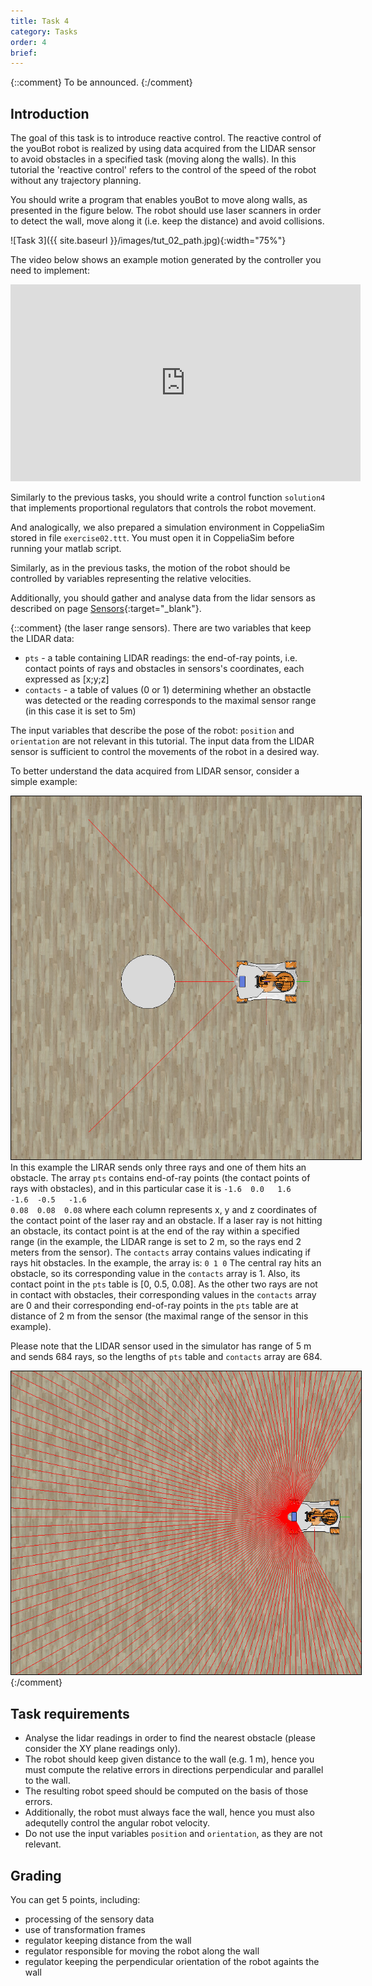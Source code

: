 ```yaml
---
title: Task 4
category: Tasks
order: 4
brief: 
---
```


{::comment}
To be announced.
{:/comment}

## Introduction

The goal of this task is to introduce reactive control.
The reactive control of the youBot robot is realized by using data acquired from the LIDAR sensor to avoid obstacles in a specified task (moving along the walls).
In this tutorial the 'reactive control' refers to the control of the speed of the robot without any trajectory planning.

You should write a program that enables youBot to move along walls, as presented in the figure below.
The robot should use laser scanners in order to detect the wall, move along it (i.e. keep the distance) and avoid collisions.

![Task 3]({{ site.baseurl }}/images/tut_02_path.jpg){:width="75%"}

The video below shows an example motion generated by the controller you need to implement:
<iframe width="560" height="315" src="https://www.youtube.com/embed/BgH8s60vglg" frameborder="0" allowfullscreen></iframe>

Similarly to the previous tasks, you should write a control function `solution4` that implements proportional regulators that controls the robot movement.

And analogically, we also prepared a simulation environment in CoppeliaSim stored in file `exercise02.ttt`.
You must open it in CoppeliaSim before running your matlab script.

Similarly, as in the previous tasks, the motion of the robot should be controlled by variables representing the relative velocities.

Additionally, you should gather and analyse data from the lidar sensors as described on page [Sensors]({{site.baseurl}}/03_references/06_sensors){:target="_blank"}.

{::comment}
 (the laser range sensors).
There are two variables that keep the LIDAR data:
* `pts` - a table containing LIDAR readings: the end-of-ray points, i.e. contact points of rays and obstacles in sensors's coordinates, each expressed as [x;y;z]
* `contacts` - a table of values (0 or 1) determining whether an obstactle was detected or the reading corresponds to the maximal sensor range (in this case it is set to 5m)

The input variables that describe the pose of the robot: `position` and `orientation` are not relevant in this tutorial.
The input data from the LIDAR sensor is sufficient to control the movements of the robot in a desired way.

To better understand the data acquired from LIDAR sensor, consider a simple example:
<div class="figure" style="width: 580px"><div><img style="border: 1px solid black; width: 560px" src="raster/lidar_small.jpg" alt="lidar_small" /></div></div>
In this example the LIRAR sends only three rays and one of them hits an obstacle. The array <code>pts</code> contains end-of-ray points
(the contact points of rays with obstacles), and in this particular case it is
<code class="block">-1.6  0.0   1.6<br>-1.6  -0.5   -1.6<br>0.08  0.08  0.08</code>
where each column represents x, y and z coordinates of the contact point of the laser ray and an obstacle.
If a laser ray is not hitting an obstacle, its contact point is at the end of the ray within a specified range (in the example, the LIDAR range is set to 2 m, so the rays end 2 meters from the sensor).
The <code>contacts</code> array contains values indicating if rays hit obstacles. In the example, the array is:
<code class="block">0 1 0</code>
The central ray hits an obstacle, so its corresponding value in the <code>contacts</code> array is 1. Also, its contact point in the <code>pts</code> table is [0, 0.5, 0.08].
As the other two rays are not in contact with obstacles, their corresponding values in the <code>contacts</code> array are 0 and their corresponding end-of-ray points in the
<code>pts</code> table are at distance of 2 m from the sensor (the maximal range of the sensor in this example).</p>

<p>Please note that the LIDAR sensor used in the simulator has range of 5 m and sends 684 rays, so the lengths of <code>pts</code> table and <code>contacts</code> array are 684.</p>
<div class="figure" style="width: 580px"><div><img style="border: 1px solid black; width: 560px" src="raster/lidar.jpg" alt="lidar_small" /></div></div>
{:/comment}

## Task requirements

* Analyse the lidar readings in order to find the nearest obstacle (please consider the XY plane readings only).
* The robot should keep given distance to the wall (e.g. 1 m), hence you must compute the relative errors in directions perpendicular and parallel to the wall.
* The resulting robot speed should be computed on the basis of those errors.
* Additionally, the robot must always face the wall, hence you must also adequtelly control the angular robot velocity.
* Do not use the input variables `position` and `orientation`, as they are not relevant.


## Grading
You can get 5 points, including:
* processing of the sensory data
* use of transformation frames
* regulator keeping distance from the wall
* regulator responsible for moving the robot along the wall
* regulator keeping the perpendicular orientation of the robot againts the wall
